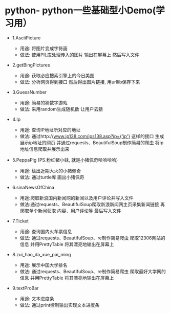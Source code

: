 # python- python一些基础型小Demo(学习用）
- 1.AsciiPicture
    - 用途: 将图片变成字符画
    - 做法: 使用PIL库处理传入的图片 输出在屏幕上 然后写入文件

- 2.getBingPictures
    - 用途: 获取必应搜索引擎上的今日美图
    - 做法: 分析网页得到接口 然后得出图片链接, 用urllib保存下来

- 3.GuessNumber
    - 用途: 简易的猜数字游戏 
    - 做法: 采用random生成随机数 让用户去猜

- 4.Ip 
    - 用途: 查询IP地址所对应的地址
    - 做法: 通过http://www.ip138.com/ips138.asp?ip={'ip'} 这样的接口 生成展示ip地址的网页
     并通过requests、BeautifulSoup制作简易的爬虫 将ip地址信息爬取并展示出来
- 5.PeppaPig (PS.粉红猪小妹, 就是小猪佩奇哈哈哈哈)

    - 用途: 绘出近期大火的小猪佩奇
    - 做法: 通过turtle库 画出小猪佩奇

- 6.sinaNewsOfChina
    - 用途:爬取新浪国内新闻网的新闻以及用户评论并写入文件
    - 做法:通过requests、BeautifulSoup爬取新浪新闻网主页采集新闻链接 再爬取单个新闻获取
    内容、用户评论等 最后写入文件

- 7.Ticket
    - 用途: 查询国内火车票信息
    - 做法: 通过requests、BeautifulSoup、re制作简易爬虫 爬取12306网站的信息 并用PrettyTable
    将其漂亮地输出在屏幕上
    
- 8.zui_hao_da_xue_pai_ming
    - 用途: 展示中国大学排名
    - 做法: 通过requests、BeautifulSoup、re制作简易爬虫 爬取最好大学网的信息 并用PrettyTable
    将其漂亮地输出在屏幕上
 
- 9.textProBar
    - 用途: 文本进度条
    - 做法: 通过print控制输出实现文本进度条
